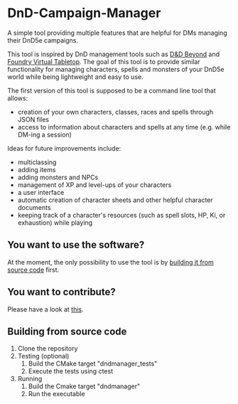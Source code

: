 # DnD-Campaign-Manager
A simple tool providing multiple features that are helpful for DMs managing their DnD5e campaigns.

This tool is inspired by DnD management tools such as [D&D Beyond](https://www.dndbeyond.com/) and [Foundry Virtual Tabletop](https://foundryvtt.com/).
The goal of this tool is to provide similar functionality for managing characters, spells and monsters of your DnD5e world while being lightweight and easy to use.

The first version of this tool is supposed to be a command line tool that allows:
- creation of your own characters, classes, races and spells through JSON files
- access to information about characters and spells at any time (e.g. while DM-ing a session)

Ideas for future improvements include:
- multiclassing
- adding items
- adding monsters and NPCs
- management of XP and level-ups of your characters
- a user interface
- automatic creation of character sheets and other helpful character documents
- keeping track of a character's resources (such as spell slots, HP, Ki, or exhaustion) while playing

## You want to use the software?

At the moment, the only possibility to use the tool is by [building it from source code](#building-from-source-code) first.

## You want to contribute?

Please have a look at [this](CONTRIBUTING.md).

## Building from source code

1. Clone the repository
2. Testing (optional)
   1. Build the CMake target "dndmanager_tests"
   2. Execute the tests using ctest
3. Running
   1. Build the Cmake target "dndmanager"
   2. Run the executable
